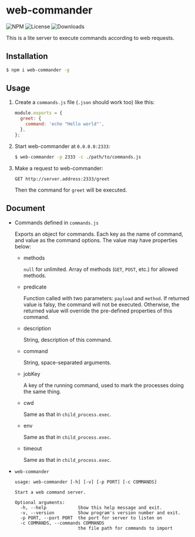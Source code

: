 web-commander
===

![NPM](https://img.shields.io/npm/v/web-commander.svg)
![License](https://img.shields.io/npm/l/web-commander.svg)
![Downloads](https://img.shields.io/npm/dt/web-commander.svg)

This is a lite server to execute commands according to web requests.

Installation
---
``` sh
$ npm i web-commander -g
```

Usage
---
1. Create a `commands.js` file (`.json` should work too) like this:

   ``` js
   module.exports = {
     greet: {
       command: 'echo "Hello world"',
     },
   };
   ```

1. Start web-commander at `0.0.0.0:2333`:

   ``` sh
   $ web-commander -p 2333 -c ./path/to/commands.js
   ```

1. Make a request to web-commander:

   ```
   GET http://server.address:2333/greet
   ```

   Then the command for `greet` will be executed.

Document
---

* Commands defined in `commands.js`

  Exports an object for commands. Each key as the name of command, and value as the command options.
  The value may have properties below:

  * methods

    `null` for unlimited. Array of methods (`GET`, `POST`, etc.) for allowed methods.

  * predicate

    Function called with two parameters: `payload` and `method`.
    If returned value is falsy, the command will not be executed.
    Otherwise, the returned value will override the pre-defined properties of this command.

  * description

    String, description of this command.

  * command

    String, space-separated arguments.

  * jobKey

    A key of the running command, used to mark the processes doing the same thing.

  * cwd

    Same as that in `child_process.exec`.

  * env

    Same as that in `child_process.exec`.

  * timeout

    Same as that in `child_process.exec`.

* `web-commander`

  ```
  usage: web-commander [-h] [-v] [-p PORT] [-c COMMANDS]

  Start a web command server.

  Optional arguments:
    -h, --help            Show this help message and exit.
    -v, --version         Show program's version number and exit.
    -p PORT, --port PORT  the port for server to listen on
    -c COMMANDS, --commands COMMANDS
                          the file path for commands to import
  ```
